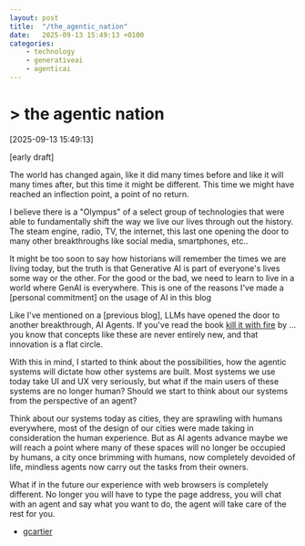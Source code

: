 ```yaml
---
layout: post
title:  "/the_agentic_nation"
date:   2025-09-13 15:49:13 +0100
categories: 
    - technology
    - generativeai
    - agenticai
---
```


# > the agentic nation

[2025-09-13 15:49:13] 

[early draft]

The world has changed again, like it did many times before and like it will many times after, but this time it might be different. This time we might have reached an inflection point, a point of no return.

I believe there is a "Olympus" of a select group of technologies that were able to fundamentally shift the way we live our lives through out the history. The steam engine, radio, TV, the internet, this last one opening the door to many other breakthroughs like social media, smartphones, etc.. 

It might be too soon to say how historians will remember the times we are living today, but the truth is that Generative AI is part of everyone's lives some way or the other. For the good or the bad, we need to learn to live in a world where GenAI is everywhere. This is one of the reasons I've made a [personal commitment] on the usage of AI in this blog

Like I've mentioned on a [previous blog], LLMs have opened the door to another breakthrough, AI Agents. If you've read the book [kill it with fire](#) by ... you know that concepts like these are never entirely new, and that innovation is a flat circle.

With this in mind, I started to think about the possibilities, how the agentic systems will dictate how other systems are built. Most systems we use today take UI and UX very seriously, but what if the main users of these systems are no longer human? Should we start to think about our systems from the perspective of an agent? 

Think about our systems today as cities, they are sprawling with humans everywhere, most of the design of our cities were made taking in consideration the human experience. But as AI agents advance maybe we will reach a point where many of these spaces will no longer be occupied by humans, a city once brimming with humans, now completely devoided of life, mindless agents now carry out the tasks from their owners.

What if in the future our experience with web browsers is completely different. No longer you will have to type the page address, you will chat with an agent and say what you want to do, the agent will take care of the rest for you. 


- [gcartier](/about)
